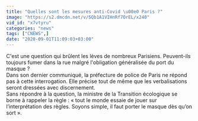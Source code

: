 ```yaml
---
title: "Quelles sont les mesures anti-Covid \u00e0 Paris ?"
image: "https://s2.dmcdn.net/v/SQb1A1VIHnRf7OrEL/x240"
vid_id: "x7vtyru"
categories: "news"
tags: ["CNEWS",]
date: "2020-09-01T11:09:03+03:00"
---
```

C'est une question qui brûlent les lèves de nombreux Parisiens. Peuvent-ils toujours fumer dans la rue malgré l'obligation généralisée du port du masque ?  <br>Dans son dernier communiqué, la préfecture de police de Paris ne répond pas à cette interrogation. Elle précise tout de même que les verbalisations seront dressées avec discernement.  <br>Sans répondre à la question, la ministre de la Transition écologique se borne à rappeler la règle : « tout le monde essaie de jouer sur l’interprétation des règles. Soyons simple, il faut porter le masque dès qu’on sort ».
